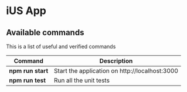 # iUS App

## Available commands

This is a list of useful and verified commands

| Command           | Description                                    |
| ----------------- | ---------------------------------------------- |
| **npm run start** | Start the application on http://localhost:3000 |
| **npm run test**  | Run all the unit tests                         |
